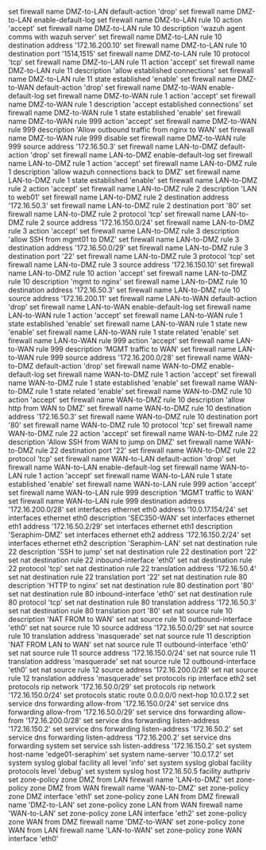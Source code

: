 set firewall name DMZ-to-LAN default-action 'drop'
set firewall name DMZ-to-LAN enable-default-log
set firewall name DMZ-to-LAN rule 10 action 'accept'
set firewall name DMZ-to-LAN rule 10 description 'wazuh agent comms with wazuh server'
set firewall name DMZ-to-LAN rule 10 destination address '172.16.200.10'
set firewall name DMZ-to-LAN rule 10 destination port '1514,1515'
set firewall name DMZ-to-LAN rule 10 protocol 'tcp'
set firewall name DMZ-to-LAN rule 11 action 'accept'
set firewall name DMZ-to-LAN rule 11 description 'allow established connections'
set firewall name DMZ-to-LAN rule 11 state established 'enable'
set firewall name DMZ-to-WAN default-action 'drop'
set firewall name DMZ-to-WAN enable-default-log
set firewall name DMZ-to-WAN rule 1 action 'accept'
set firewall name DMZ-to-WAN rule 1 description 'accept established connections'
set firewall name DMZ-to-WAN rule 1 state established 'enable'
set firewall name DMZ-to-WAN rule 999 action 'accept'
set firewall name DMZ-to-WAN rule 999 description 'Allow outbound traffic from nginx to WAN'
set firewall name DMZ-to-WAN rule 999 disable
set firewall name DMZ-to-WAN rule 999 source address '172.16.50.3'
set firewall name LAN-to-DMZ default-action 'drop'
set firewall name LAN-to-DMZ enable-default-log
set firewall name LAN-to-DMZ rule 1 action 'accept'
set firewall name LAN-to-DMZ rule 1 description 'allow wazuh connections back to DMZ'
set firewall name LAN-to-DMZ rule 1 state established 'enable'
set firewall name LAN-to-DMZ rule 2 action 'accept'
set firewall name LAN-to-DMZ rule 2 description 'LAN to web01'
set firewall name LAN-to-DMZ rule 2 destination address '172.16.50.3'
set firewall name LAN-to-DMZ rule 2 destination port '80'
set firewall name LAN-to-DMZ rule 2 protocol 'tcp'
set firewall name LAN-to-DMZ rule 2 source address '172.16.150.0/24'
set firewall name LAN-to-DMZ rule 3 action 'accept'
set firewall name LAN-to-DMZ rule 3 description 'allow SSH from mgmt01 to DMZ'
set firewall name LAN-to-DMZ rule 3 destination address '172.16.50.0/29'
set firewall name LAN-to-DMZ rule 3 destination port '22'
set firewall name LAN-to-DMZ rule 3 protocol 'tcp'
set firewall name LAN-to-DMZ rule 3 source address '172.16.150.10'
set firewall name LAN-to-DMZ rule 10 action 'accept'
set firewall name LAN-to-DMZ rule 10 description 'mgmt to nginx'
set firewall name LAN-to-DMZ rule 10 destination address '172.16.50.3'
set firewall name LAN-to-DMZ rule 10 source address '172.16.200.11'
set firewall name LAN-to-WAN default-action 'drop'
set firewall name LAN-to-WAN enable-default-log
set firewall name LAN-to-WAN rule 1 action 'accept'
set firewall name LAN-to-WAN rule 1 state established 'enable'
set firewall name LAN-to-WAN rule 1 state new 'enable'
set firewall name LAN-to-WAN rule 1 state related 'enable'
set firewall name LAN-to-WAN rule 999 action 'accept'
set firewall name LAN-to-WAN rule 999 description 'MGMT traffic to WAN'
set firewall name LAN-to-WAN rule 999 source address '172.16.200.0/28'
set firewall name WAN-to-DMZ default-action 'drop'
set firewall name WAN-to-DMZ enable-default-log
set firewall name WAN-to-DMZ rule 1 action 'accept'
set firewall name WAN-to-DMZ rule 1 state established 'enable'
set firewall name WAN-to-DMZ rule 1 state related 'enable'
set firewall name WAN-to-DMZ rule 10 action 'accept'
set firewall name WAN-to-DMZ rule 10 description 'allow http from WAN to DMZ'
set firewall name WAN-to-DMZ rule 10 destination address '172.16.50.3'
set firewall name WAN-to-DMZ rule 10 destination port '80'
set firewall name WAN-to-DMZ rule 10 protocol 'tcp'
set firewall name WAN-to-DMZ rule 22 action 'accept'
set firewall name WAN-to-DMZ rule 22 description 'Allow SSH from WAN to jump on DMZ'
set firewall name WAN-to-DMZ rule 22 destination port '22'
set firewall name WAN-to-DMZ rule 22 protocol 'tcp'
set firewall name WAN-to-LAN default-action 'drop'
set firewall name WAN-to-LAN enable-default-log
set firewall name WAN-to-LAN rule 1 action 'accept'
set firewall name WAN-to-LAN rule 1 state established 'enable'
set firewall name WAN-to-LAN rule 999 action 'accept'
set firewall name WAN-to-LAN rule 999 description 'MGMT traffic to WAN'
set firewall name WAN-to-LAN rule 999 destination address '172.16.200.0/28'
set interfaces ethernet eth0 address '10.0.17.154/24'
set interfaces ethernet eth0 description 'SEC350-WAN'
set interfaces ethernet eth1 address '172.16.50.2/29'
set interfaces ethernet eth1 description 'Seraphim-DMZ'
set interfaces ethernet eth2 address '172.16.150.2/24'
set interfaces ethernet eth2 description 'Seraphim-LAN'
set nat destination rule 22 description 'SSH to jump'
set nat destination rule 22 destination port '22'
set nat destination rule 22 inbound-interface 'eth0'
set nat destination rule 22 protocol 'tcp'
set nat destination rule 22 translation address '172.16.50.4'
set nat destination rule 22 translation port '22'
set nat destination rule 80 description 'HTTP to nginx'
set nat destination rule 80 destination port '80'
set nat destination rule 80 inbound-interface 'eth0'
set nat destination rule 80 protocol 'tcp'
set nat destination rule 80 translation address '172.16.50.3'
set nat destination rule 80 translation port '80'
set nat source rule 10 description 'NAT FROM to WAN'
set nat source rule 10 outbound-interface 'eth0'
set nat source rule 10 source address '172.16.50.0/29'
set nat source rule 10 translation address 'masquerade'
set nat source rule 11 description 'NAT FROM LAN to WAN'
set nat source rule 11 outbound-interface 'eth0'
set nat source rule 11 source address '172.16.150.0/24'
set nat source rule 11 translation address 'masquerade'
set nat source rule 12 outbound-interface 'eth0'
set nat source rule 12 source address '172.16.200.0/28'
set nat source rule 12 translation address 'masquerade'
set protocols rip interface eth2
set protocols rip network '172.16.50.0/29'
set protocols rip network '172.16.150.0/24'
set protocols static route 0.0.0.0/0 next-hop 10.0.17.2
set service dns forwarding allow-from '172.16.150.0/24'
set service dns forwarding allow-from '172.16.50.0/29'
set service dns forwarding allow-from '172.16.200.0/28'
set service dns forwarding listen-address '172.16.150.2'
set service dns forwarding listen-address '172.16.50.2'
set service dns forwarding listen-address '172.16.200.2'
set service dns forwarding system
set service ssh listen-address '172.16.150.2'
set system host-name 'edge01-seraphim'
set system name-server '10.0.17.2'
set system syslog global facility all level 'info'
set system syslog global facility protocols level 'debug'
set system syslog host 172.16.50.5 facility authpriv
set zone-policy zone DMZ from LAN firewall name 'LAN-to-DMZ'
set zone-policy zone DMZ from WAN firewall name 'WAN-to-DMZ'
set zone-policy zone DMZ interface 'eth1'
set zone-policy zone LAN from DMZ firewall name 'DMZ-to-LAN'
set zone-policy zone LAN from WAN firewall name 'WAN-to-LAN'
set zone-policy zone LAN interface 'eth2'
set zone-policy zone WAN from DMZ firewall name 'DMZ-to-WAN'
set zone-policy zone WAN from LAN firewall name 'LAN-to-WAN'
set zone-policy zone WAN interface 'eth0'
